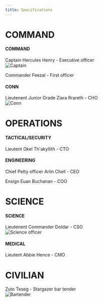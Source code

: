 ```yaml
---
title: Specifications
---
```


# COMMAND
#### COMMAND
Captain Hercules Henry - Executive officer
<br />
![Captain](/assets/images/Captain_Henry.jpg)

Commander Feezal - First officer

#### CONN
Lieutenent Junior Grade Ziara Rrareth - CHO
<br />
![Conn](/assets/images/Ziara.png)


# OPERATIONS
#### TACTICAL/SECURITY
Lieutent Okel Th'akyllith - CTO

#### ENGINEERING

Chief Petty officer Arlin Chell - CEO

Ensign Euan Buchanan - COO

# SCIENCE
#### SCIENCE
Lieutenent Commander Doldar - CSO
<br />
![Science officer](/assets/images/Doldar.png)

#### MEDICAL
Lieutent Abbie Hence - CMO

# CIVILIAN
Zuto Teseg - Stargazer bar tender
<br /> 
![Bartender](/assets/images/Zuto_Teseg.png)

